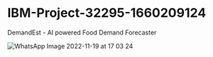 # IBM-Project-32295-1660209124
DemandEst - AI powered Food Demand Forecaster


![WhatsApp Image 2022-11-19 at 17 03 24](https://user-images.githubusercontent.com/96964395/202848792-033ef088-8b3f-4729-891a-26b2e5a8af00.jpeg)
